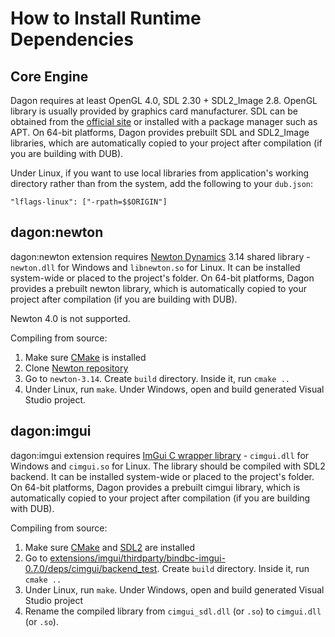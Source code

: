 How to Install Runtime Dependencies
===================================
Core Engine
-----------
Dagon requires at least OpenGL 4.0, SDL 2.30 + SDL2_Image 2.8. OpenGL library is usually provided by graphics card manufacturer. SDL can be obtained from the [official site](https://www.libsdl.org/) or installed with a package manager such as APT. On 64-bit platforms, Dagon provides prebuilt SDL and SDL2_Image libraries, which are automatically copied to your project after compilation (if you are building with DUB).

Under Linux, if you want to use local libraries from application's working directory rather than from the system, add the following to your `dub.json`:

```
"lflags-linux": ["-rpath=$$ORIGIN"]
```

dagon:newton
------------
dagon:newton extension requires [Newton Dynamics](https://newtondynamics.com/) 3.14 shared library - `newton.dll` for Windows and `libnewton.so` for Linux. It can be installed system-wide or placed to the project's folder. On 64-bit platforms, Dagon provides a prebuilt newton library, which is automatically copied to your project after compilation (if you are building with DUB).

Newton 4.0 is not supported.

Compiling from source:
1. Make sure [CMake](https://cmake.org/) is installed
2. Clone [Newton repository](https://github.com/MADEAPPS/newton-dynamics)
3. Go to `newton-3.14`. Create `build` directory. Inside it, run `cmake ..`
4. Under Linux, run `make`. Under Windows, open and build generated Visual Studio project.

dagon:imgui
-----------
dagon:imgui extension requires [ImGui C wrapper library](https://github.com/Inochi2D/cimgui/tree/49bb5ce65f7d5eeab7861d8ffd5aa2a58ca8f08c) - `cimgui.dll` for Windows and `cimgui.so` for Linux. The library should be compiled with SDL2 backend. It can be installed system-wide or placed to the project's folder. On 64-bit platforms, Dagon provides a prebuilt cimgui library, which is automatically copied to your project after compilation (if you are building with DUB).

Compiling from source:
1. Make sure [CMake](https://cmake.org/) and [SDL2](https://www.libsdl.org/) are installed
2. Go to [extensions/imgui/thirdparty/bindbc-imgui-0.7.0/deps/cimgui/backend_test](https://github.com/gecko0307/dagon/tree/master/extensions/imgui/thirdparty/bindbc-imgui-0.7.0/deps/cimgui/backend_test). Create `build` directory. Inside it, run `cmake ..`
3. Under Linux, run `make`. Under Windows, open and build generated Visual Studio project
4. Rename the compiled library from `cimgui_sdl.dll` (or `.so`) to `cimgui.dll` (or `.so`).
